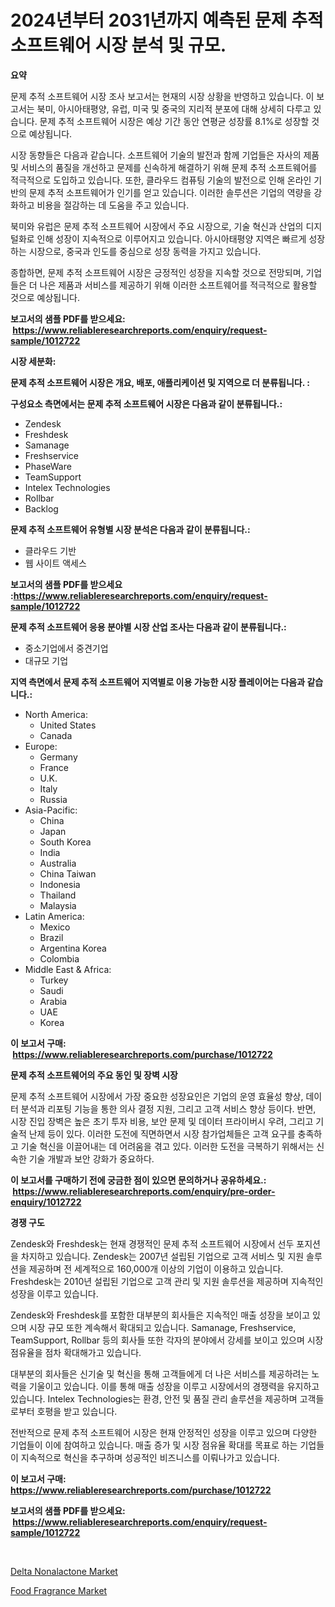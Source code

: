 <p><h1>2024년부터 2031년까지 예측된 문제 추적 소프트웨어 시장 분석 및 규모.</h1></p><p><strong>요약</strong></p>
<p><p>문제 추적 소프트웨어 시장 조사 보고서는 현재의 시장 상황을 반영하고 있습니다. 이 보고서는 북미, 아시아태평양, 유럽, 미국 및 중국의 지리적 분포에 대해 상세히 다루고 있습니다. 문제 추적 소프트웨어 시장은 예상 기간 동안 연평균 성장률 8.1%로 성장할 것으로 예상됩니다.</p><p>시장 동향들은 다음과 같습니다. 소프트웨어 기술의 발전과 함께 기업들은 자사의 제품 및 서비스의 품질을 개선하고 문제를 신속하게 해결하기 위해 문제 추적 소프트웨어를 적극적으로 도입하고 있습니다. 또한, 클라우드 컴퓨팅 기술의 발전으로 인해 온라인 기반의 문제 추적 소프트웨어가 인기를 얻고 있습니다. 이러한 솔루션은 기업의 역량을 강화하고 비용을 절감하는 데 도움을 주고 있습니다.</p><p>북미와 유럽은 문제 추적 소프트웨어 시장에서 주요 시장으로, 기술 혁신과 산업의 디지털화로 인해 성장이 지속적으로 이루어지고 있습니다. 아시아태평양 지역은 빠르게 성장하는 시장으로, 중국과 인도를 중심으로 성장 동력을 가지고 있습니다.</p><p>종합하면, 문제 추적 소프트웨어 시장은 긍정적인 성장을 지속할 것으로 전망되며, 기업들은 더 나은 제품과 서비스를 제공하기 위해 이러한 소프트웨어를 적극적으로 활용할 것으로 예상됩니다.</p></p>
<p><strong>보고서의 샘플 PDF를 받으세요: &nbsp;<a href="https://www.reliableresearchreports.com/enquiry/request-sample/1012722">https://www.reliableresearchreports.com/enquiry/request-sample/1012722</a></strong></p>
<p><strong>시장 세분화:</strong></p>
<p><strong> 문제 추적 소프트웨어 시장은 개요, 배포, 애플리케이션 및 지역으로 더 분류됩니다. :</strong></p>
<p><strong>구성요소 측면에서는 문제 추적 소프트웨어 시장은 다음과 같이 분류됩니다.:</strong></p>
<p><ul><li>Zendesk</li><li>Freshdesk</li><li>Samanage</li><li>Freshservice</li><li>PhaseWare</li><li>TeamSupport</li><li>Intelex Technologies</li><li>Rollbar</li><li>Backlog</li></ul></p>
<p><strong> 문제 추적 소프트웨어 유형별 시장 분석은 다음과 같이 분류됩니다.:</strong></p>
<p><ul><li>클라우드 기반</li><li>웹 사이트 액세스</li></ul></p>
<p><strong>보고서의 샘플 PDF를 받으세요 :<a href="https://www.reliableresearchreports.com/enquiry/request-sample/1012722">https://www.reliableresearchreports.com/enquiry/request-sample/1012722</a></strong></p>
<p><strong> 문제 추적 소프트웨어 응용 분야별 시장 산업 조사는 다음과 같이 분류됩니다.:</strong></p>
<p><ul><li>중소기업에서 중견기업</li><li>대규모 기업</li></ul></p>
<p><strong>지역 측면에서 문제 추적 소프트웨어 지역별로 이용 가능한 시장 플레이어는 다음과 같습니다.:</strong></p>
<p><ul>
    <li>
        North America:
        <ul>
            <li>United States</li>
            <li>Canada</li>
        </ul>
    </li>
    <li>
        Europe:
        <ul>
            <li>Germany</li>
            <li>France</li>
            <li>U.K.</li>
            <li>Italy</li>
            <li>Russia</li>
        </ul>
    </li>
    <li>
        Asia-Pacific:
        <ul>
            <li>China</li>
            <li>Japan</li>
            <li>South Korea</li>
            <li>India</li>
            <li>Australia</li>
            <li>China Taiwan</li>
            <li>Indonesia</li>
            <li>Thailand</li>
            <li>Malaysia</li>
        </ul>
    </li>
    <li>
        Latin America:
        <ul>
            <li>Mexico</li>
            <li>Brazil</li>
            <li>Argentina Korea</li>
            <li>Colombia</li>
        </ul>
    </li>
    <li>
        Middle East & Africa:
        <ul>
            <li>Turkey</li>
            <li>Saudi</li>
            <li>Arabia</li>
            <li>UAE</li>
            <li>Korea</li>
        </ul>
    </li>
    </ul></p>
<p><strong>이 보고서 구매: &nbsp;<a href="https://www.reliableresearchreports.com/purchase/1012722">https://www.reliableresearchreports.com/purchase/1012722</a></strong></p>
<p><strong>문제 추적 소프트웨어의 주요 동인 및 장벽 시장</strong></p>
<p><p>문제 추적 소프트웨어 시장에서 가장 중요한 성장요인은 기업의 운영 효율성 향상, 데이터 분석과 리포팅 기능을 통한 의사 결정 지원, 그리고 고객 서비스 향상 등이다. 반면, 시장 진입 장벽은 높은 초기 투자 비용, 보안 문제 및 데이터 프라이버시 우려, 그리고 기술적 난제 등이 있다. 이러한 도전에 직면하면서 시장 참가업체들은 고객 요구를 충족하고 기술 혁신을 이끌어내는 데 어려움을 겪고 있다. 이러한 도전을 극복하기 위해서는 신속한 기술 개발과 보안 강화가 중요하다.</p></p>
<p><strong>이 보고서를 구매하기 전에 궁금한 점이 있으면 문의하거나 공유하세요.: &nbsp;<a href="https://www.reliableresearchreports.com/enquiry/pre-order-enquiry/1012722">https://www.reliableresearchreports.com/enquiry/pre-order-enquiry/1012722</a></strong></p>
<p><strong>경쟁 구도</strong></p>
<p><p>Zendesk와 Freshdesk는 현재 경쟁적인 문제 추적 소프트웨어 시장에서 선두 포지션을 차지하고 있습니다. Zendesk는 2007년 설립된 기업으로 고객 서비스 및 지원 솔루션을 제공하며 전 세계적으로 160,000개 이상의 기업이 이용하고 있습니다. Freshdesk는 2010년 설립된 기업으로 고객 관리 및 지원 솔루션을 제공하며 지속적인 성장을 이루고 있습니다.</p><p>Zendesk와 Freshdesk를 포함한 대부분의 회사들은 지속적인 매출 성장을 보이고 있으며 시장 규모 또한 계속해서 확대되고 있습니다. Samanage, Freshservice, TeamSupport, Rollbar 등의 회사들 또한 각자의 분야에서 강세를 보이고 있으며 시장 점유율을 점차 확대해가고 있습니다.</p><p>대부분의 회사들은 신기술 및 혁신을 통해 고객들에게 더 나은 서비스를 제공하려는 노력을 기울이고 있습니다. 이를 통해 매출 성장을 이루고 시장에서의 경쟁력을 유지하고 있습니다. Intelex Technologies는 환경, 안전 및 품질 관리 솔루션을 제공하며 고객들로부터 호평을 받고 있습니다.</p><p>전반적으로 문제 추적 소프트웨어 시장은 현재 안정적인 성장을 이루고 있으며 다양한 기업들이 이에 참여하고 있습니다. 매출 증가 및 시장 점유율 확대를 목표로 하는 기업들이 지속적으로 혁신을 추구하며 성공적인 비즈니스를 이뤄나가고 있습니다.</p></p>
<p><strong>이 보고서 구매: &nbsp; <a href="https://www.reliableresearchreports.com/purchase/1012722">https://www.reliableresearchreports.com/purchase/1012722</a></strong></p>
<p><strong>보고서의 샘플 PDF를 받으세요: &nbsp;<a href="https://www.reliableresearchreports.com/enquiry/request-sample/1012722">https://www.reliableresearchreports.com/enquiry/request-sample/1012722</a></strong><strong></strong></p>
<p>&nbsp;</p>
<p><p><a href="https://confirmed-shield-e13.notion.site/Decoding-the-Delta-Nonalactone-Market-A-Deep-Dive-into-the-Latest-Market-Trends-Market-Segmentatio-d4568637d6d841978acf4baad9df7696">Delta Nonalactone Market</a></p><p><a href="https://funky-papaya-cf4.notion.site/Food-Fragrance-Market-Size-Share-Trends-Analysis-Report-By-Material-By-Type-By-End-user-By-Reg-ddeaf452534b4e7a879d694e3f697f6b">Food Fragrance Market</a></p></p>